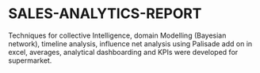# SALES-ANALYTICS-REPORT
Techniques for collective Intelligence, domain Modelling (Bayesian network), timeline analysis, influence net analysis using Palisade add on in excel, averages, analytical dashboarding and KPIs were developed for supermarket.
